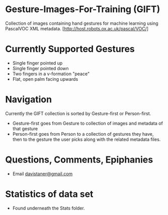 # Gesture-Images-For-Training (GIFT)
Collection of images containing hand gestures for machine learning using PascalVOC XML metadata. [http://host.robots.ox.ac.uk/pascal/VOC/]

# Currently Supported Gestures
* Single finger pointed up
* Single finger pointed down
* Two fingers in a v-formation "peace"
* Flat, open palm facing upwards

# Navigation
Currently the GIFT collection is sorted by Gesture-first or Person-first.
* Gesture-first goes from Gesture to collection of images and metadata of that gesture
* Person-first goes from Person to a collection of gestures they have, then to the gesture the user picks along with the related metadata files.

# Questions, Comments, Epiphanies
* Email davistaner@gmail.com

# Statistics of data set
* Found underneath the Stats folder.
